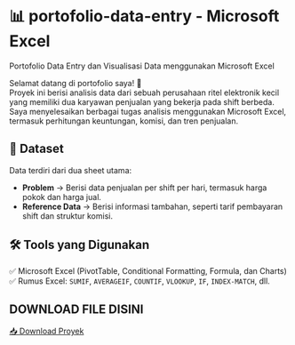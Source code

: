 # 📊 portofolio-data-entry - Microsoft Excel
Portofolio Data Entry dan Visualisasi Data menggunakan Microsoft Excel

Selamat datang di portofolio saya! 🎉  
Proyek ini berisi analisis data dari sebuah perusahaan ritel elektronik kecil yang memiliki dua karyawan penjualan yang bekerja pada shift berbeda. Saya menyelesaikan berbagai tugas analisis menggunakan Microsoft Excel, termasuk perhitungan keuntungan, komisi, dan tren penjualan.  

## 📌 Dataset  
Data terdiri dari dua sheet utama:  
- **Problem** → Berisi data penjualan per shift per hari, termasuk harga pokok dan harga jual.  
- **Reference Data** → Berisi informasi tambahan, seperti tarif pembayaran shift dan struktur komisi.  

## 🛠️ Tools yang Digunakan  
✅ Microsoft Excel (PivotTable, Conditional Formatting, Formula, dan Charts)  
✅ Rumus Excel: `SUMIF`, `AVERAGEIF`, `COUNTIF`, `VLOOKUP`, `IF`, `INDEX-MATCH`, dll.  

## DOWNLOAD FILE DISINI
[📥 Download Proyek](https://github.com/Dhafa16/portofolio-data-entry/raw/main/dummy%20project%20%231.xlsx)
